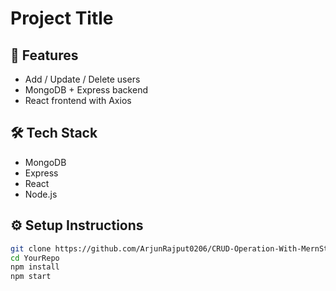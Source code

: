 # Project Title


## 🚀 Features
- Add / Update / Delete users
- MongoDB + Express backend
- React frontend with Axios

## 🛠️ Tech Stack
- MongoDB
- Express
- React
- Node.js

## ⚙️ Setup Instructions
```bash
git clone https://github.com/ArjunRajput0206/CRUD-Operation-With-MernStack.git
cd YourRepo
npm install
npm start

